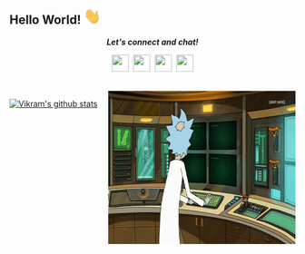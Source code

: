 ## Hello World! <img src="https://github.com/jatin-pahuja/jatin-pahuja/blob/master/Hi.gif" width="30px"></h2>

<p align="center">
  <i><b>Let's connect and chat!</b></i>

  <p align="center">
    <a href="https://twitter.com/bindashvikram" alt="Twitter"><img src="https://github.com/nitish-awasthi/nitish-awasthi/blob/master/twitter.png" height="30" width="30"></a>&nbsp;
    <a href="https://www.linkedin.com/in/vikram-kumar1/" alt="Linkedin"><img src="https://github.com/nitish-awasthi/nitish-awasthi/blob/master/174857.png" height="30" width="30"></a>&nbsp;
    <a href="https://www.instagram.com/bindash_vikram" alt="Instagram"><img src="https://image.similarpng.com/very-thumbnail/2020/05/Glossy-Instagram-logo-PNG.png" height="30" width="30"></a>&nbsp;
    <a href="mailto:vikramkumar8655@gmail.com" alt="Contact me"><img src="https://github.com/nitish-awasthi/nitish-awasthi/blob/master/gmail-512.webp" height="30" width="30"></a>
  </p>    
</p>
<br />
<img align="right" height=270 width=330 alt="GIF" src="https://github.com/darshan-jain/darshan-jain/blob/master/rick.gif" />

[![Vikram's github stats](https://github-readme-stats.vercel.app/api?username=lea-dtech&show_icons=true)](https://github.com/lea-dtech)

